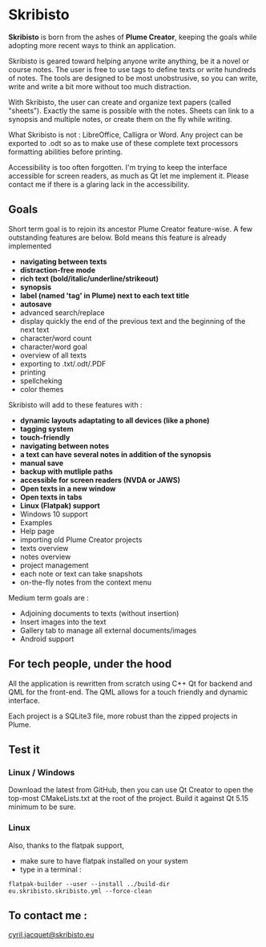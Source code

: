 # Skribisto



**Skribisto** is born from the ashes of **Plume Creator**, keeping the goals while adopting more recent ways to think an application.

Skribisto is geared toward helping anyone write anything, be it a novel or course notes. The user is free to use tags to define texts or 
write hundreds of notes. The tools are designed to be most unobstrusive, so you can write, write and write a bit more without too much distraction.

With Skribisto, the user can create and organize text papers (called "sheets"). Exactly the same is possible with the notes. Sheets can link to a synopsis and multiple notes, 
or create them on the fly while writing.

What Skribisto is not : LibreOffice, Calligra or Word. Any project can be exported to .odt so as to make use of these complete text processors formatting abilities 
before printing.

Accessibility is too often forgotten. I'm trying to keep the interface accessible for screen readers, as much as Qt let me implement it. Please contact me if there 
is a glaring lack in the accessibility.

## Goals

Short term goal is to rejoin its ancestor Plume Creator feature-wise. A few outstanding features are below. Bold means this feature is already implemented

- **navigating between texts**
- **distraction-free mode**
- **rich text (bold/italic/underline/strikeout)**
- **synopsis**
- **label (named 'tag' in Plume) next to each text title**
- **autosave**
- advanced search/replace
- display quickly the end of the previous text and the beginning of the next text
- character/word count
- character/word goal
- overview of all texts
- exporting to .txt/.odt/.PDF
- printing
- spellcheking
- color themes

Skribisto will add to these features with :

- **dynamic layouts adaptating to all devices (like a phone)**
- **tagging system**
- **touch-friendly**
- **navigating between notes**
- **a text can have several notes in addition of the synopsis**
- **manual save**
- **backup with mutliple paths**
- **accessible for screen readers (NVDA or JAWS)**
- **Open texts in a new window**
- **Open texts in tabs**
- **Linux (Flatpak) support**
- Windows 10 support
- Examples
- Help page
- importing old Plume Creator projects
- texts overview
- notes overview
- project management
- each note or text can take snapshots
- on-the-fly notes from the context menu

Medium term goals are :
- Adjoining documents to texts (without insertion)
- Insert images into the text
- Gallery tab to manage all external documents/images
- Android support


## For tech people, under the hood

All the application is rewritten from scratch using C++ Qt for backend and QML for the front-end. The QML allows for a touch friendly and dynamic interface.

Each project is a SQLite3 file, more robust than the zipped projects in Plume.



## Test it

### Linux / Windows
Download the latest from GitHub, then you can use Qt Creator to open the top-most CMakeLists.txt at the root of the project. Build it against Qt 5.15 minimum to be sure.

### Linux
Also, thanks to the flatpak support, 
- make sure to have flatpak installed on your system
- type in a terminal :

```
flatpak-builder --user --install ../build-dir eu.skribisto.skribisto.yml --force-clean
```



## To contact me :

cyril.jacquet@skribisto.eu







